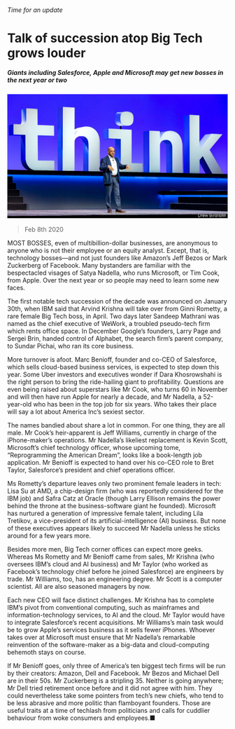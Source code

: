 ###### Time for an update

# Talk of succession atop Big Tech grows louder 

##### Giants including Salesforce, Apple and Microsoft may get new bosses in the next year or two 

![image](images/20200208_WBP503.jpg) 

> Feb 8th 2020 

MOST BOSSES, even of multibillion-dollar businesses, are anonymous to anyone who is not their employee or an equity analyst. Except, that is, technology bosses—and not just founders like Amazon’s Jeff Bezos or Mark Zuckerberg of Facebook. Many bystanders are familiar with the bespectacled visages of Satya Nadella, who runs Microsoft, or Tim Cook, from Apple. Over the next year or so people may need to learn some new faces.

The first notable tech succession of the decade was announced on January 30th, when IBM said that Arvind Krishna will take over from Ginni Rometty, a rare female Big Tech boss, in April. Two days later Sandeep Mathrani was named as the chief executive of WeWork, a troubled pseudo-tech firm which rents office space. In December Google’s founders, Larry Page and Sergei Brin, handed control of Alphabet, the search firm’s parent company, to Sundar Pichai, who ran its core business.


More turnover is afoot. Marc Benioff, founder and co-CEO of Salesforce, which sells cloud-based business services, is expected to step down this year. Some Uber investors and executives wonder if Dara Khosrowshahi is the right person to bring the ride-hailing giant to profitability. Questions are even being raised about superstars like Mr Cook, who turns 60 in November and will then have run Apple for nearly a decade, and Mr Nadella, a 52-year-old who has been in the top job for six years. Who takes their place will say a lot about America Inc’s sexiest sector.

The names bandied about share a lot in common. For one thing, they are all male. Mr Cook’s heir-apparent is Jeff Williams, currently in charge of the iPhone-maker’s operations. Mr Nadella’s likeliest replacement is Kevin Scott, Microsoft’s chief technology officer, whose upcoming tome, “Reprogramming the American Dream”, looks like a book-length job application. Mr Benioff is expected to hand over his co-CEO role to Bret Taylor, Salesforce’s president and chief operations officer.

Ms Rometty’s departure leaves only two prominent female leaders in tech: Lisa Su at AMD, a chip-design firm (who was reportedly considered for the IBM job) and Safra Catz at Oracle (though Larry Ellison remains the power behind the throne at the business-software giant he founded). Microsoft has nurtured a generation of impressive female talent, including Lila Tretikov, a vice-president of its artificial-intelligence (AI) business. But none of these executives appears likely to succeed Mr Nadella unless he sticks around for a few years more.

Besides more men, Big Tech corner offices can expect more geeks. Whereas Ms Rometty and Mr Benioff came from sales, Mr Krishna (who oversees IBM’s cloud and AI business) and Mr Taylor (who worked as Facebook’s technology chief before he joined Salesforce) are engineers by trade. Mr Williams, too, has an engineering degree. Mr Scott is a computer scientist. All are also seasoned managers by now.

Each new CEO will face distinct challenges. Mr Krishna has to complete IBM’s pivot from conventional computing, such as mainframes and information-technology services, to AI and the cloud. Mr Taylor would have to integrate Salesforce’s recent acquisitions. Mr Williams’s main task would be to grow Apple’s services business as it sells fewer iPhones. Whoever takes over at Microsoft must ensure that Mr Nadella’s remarkable reinvention of the software-maker as a big-data and cloud-computing behemoth stays on course.

If Mr Benioff goes, only three of America’s ten biggest tech firms will be run by their creators: Amazon, Dell and Facebook. Mr Bezos and Michael Dell are in their 50s. Mr Zuckerberg is a stripling 35. Neither is going anywhere; Mr Dell tried retirement once before and it did not agree with him. They could nevertheless take some pointers from tech’s new chiefs, who tend to be less abrasive and more politic than flamboyant founders. Those are useful traits at a time of techlash from politicians and calls for cuddlier behaviour from woke consumers and employees.■

